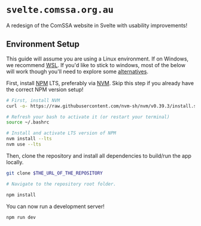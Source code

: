# `svelte.comssa.org.au`
A redesign of the ComSSA website in Svelte with usability improvements!

## Environment Setup
This guide will assume you are using a Linux environment. If on Windows, we recommend [WSL](https://learn.microsoft.com/en-us/windows/wsl/install). If you'd like to stick to windows, most of the below will work though you'll need to explore some [alternatives](https://github.com/coreybutler/nvm-windows).

First, install [NPM](https://www.npmjs.com/) LTS, preferably via [NVM](https://github.com/nvm-sh/nvm). Skip this step if you already have the correct NPM version setup!

```bash
# First, install NVM
curl -o- https://raw.githubusercontent.com/nvm-sh/nvm/v0.39.3/install.sh | bash

# Refresh your bash to activate it (or restart your terminal)
source ~/.bashrc

# Install and activate LTS version of NPM 
nvm install --lts
nvm use --lts
```

Then, clone the repository and install all dependencies to build/run the app locally.
```bash
git clone $THE_URL_OF_THE_REPOSITORY

# Navigate to the repository root folder.

npm install
```

You can now run a development server!

```bash
npm run dev
```
